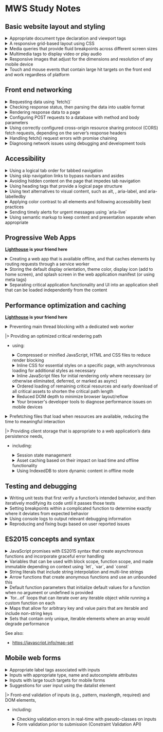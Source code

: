 MWS Study Notes
=====

## Basic website layout and styling
 <details>
    <summary>Appropriate document type declaration and viewport tags
    </summary>
    
```
<!DOCTYPE HTML>
<html lang="en">
```
within `<head>`:
```
<meta name="viewport" content="width=device-width, initial-scale=1.0">
<meta name="description" content="Simple PWA Calculator for practice lab">
```
</details>
    
 <details>
    <summary>A responsive grid-based layout using CSS
    </summary>
    
* Use [flexbox](https://css-tricks.com/snippets/css/a-guide-to-flexbox/)

    - Utilize media queries and change `flex-flow:` css attribute as needed. 

         A: `flex-flow: column` , B: `flex-flow: row` (default)
         ```  
             A           B
             |------|    |      |      |      |  
             | text |    | text | text | text |
             |------|    |      |      |      |
             | text |
             |------|
             | text |
        ```

    - Utilize query selector to target specific children in  a flex container `.container .col:nth-child(1)`
</details>
    
    
 <details>
    <summary>Media queries that provide fluid breakpoints across different screen sizes
    </summary>

* Set the viewport
```
<meta name="viewport" content="width=device-width, initial-scale=1">
```

**When using the viewport meta tag, make sure you don't set `maximum-scale=1` or set `user-scaleable=no`. Let users zoom if they need to!**

* Use Media Queries. 

    - Within same CSS file:
    ```
    @media screen and (max-width: 48rem) {
    .container .col {
        width: 95%;
    }
    }
    ```
    *NOTE: 48rem: (768 pixels at browser's default font size or 48 times the default font size in the user's browser))*

    - Separate CSS files:
    ```
    <link rel="stylesheet" media="(max-width: 640px)" href="max-640px.css">
    <link rel="stylesheet" media="(min-width: 640px)" href="min-640px.css">
    <link rel="stylesheet" media="(orientation: portrait)" href="portrait.css">
    <link rel="stylesheet" media="(orientation: landscape)" href="landscape.css">
    ```
* It is also possible to create queries based on min-device-width, though **this practice is strongly discouraged**.

* Do not use large fixed width elements. **Use relative units**

    *"Consider using relative units like em or rem for things like text size, instead of pixel values. Some browsers support resizing text only in user preferences, and if you're using a pixel value for text, this setting will not affect your copy. If, however, you've used relative units throughout, then the site copy will update to reflect the user's preference."*

* Content should not rely on a particular viewport width to render well.
</details>

    
 <details>
    <summary>Multimedia tags to display video or play audio</summary>

* Use video with multiple formats where possible. 
    ```
    <video controls>
         <source src="https://storage.googleapis.com/webfundamentals-assets/videos/chrome.webm" type="video/webm">
        <source src="https://storage.googleapis.com/webfundamentals-assets/videos/chrome.mp4" type="video/mp4">
        <p>This browser does not support the video element.</p>
    </video>
    ```
</details>

    
 <details>
    <summary>Responsive images that adjust for the dimensions and resolution of any mobile device</summary>

* Remember to prevent responsive images from overflowing the screen
    ```
    img {
        max-width: 100%;
    }
    ```
    *NOTE: You can also Utilize the `vw` and `vh` for this `100vw` = 100 view port width*
    
* Use `srcset`
    ```
    srcset="images/sfo-1600_large.jpg 1600w, images/sfo-1000_large.jpg 1000w, images/sfo-800_medium.jpg 800w, images/sfo-500_small.jpg 500w"
    ```
    *In the above code, "On a 1x display, the browser fetches sfo-500_small.jpg when the window is narrower than 500px, sfo-800_medium.jpg when it is narrower than 800px, and so forth."*

* Use `sizes` attribute to tell the browser the display size of the image before it is fetched.
    ```
    sizes="(max-width: 700px) 90vw, 50vw"
    ```
    *REASON: Unless we tell it otherwise, the browser assumes the images will be displayed at 100% of the viewport width and fetches the images based on this. We need a way to tell the browser beforehand if the images will be displayed at a different size.*
    ```
    <img src="400.png" 
     sizes="(min-width: 600px) 25vw, (min-width: 500px) 50vw, 100vw"
     srcset="100.png 100w, 200.png 200w, 400.png 400w,
             800.png 800w, 1600.png 1600w, 2000.png 2000w" alt="an example image">
    ```
    *The sizes attribute, in the above example, uses several media queries to specify the size of the image. When the browser width is greater than 600px, the image is 25% of the viewport width; when it is between 500px and 600px, the image is 50% of the viewport width; and below 500px, it is full width.*


    [[Read More...](https://ericportis.com/posts/2014/srcset-sizes/)]

* Use `<picture>`
    ```
    <picture>
        <source media="(min-width: 800px)" srcset="head.jpg, head-2x.jpg 2x">
        <source media="(min-width: 450px)" srcset="head-small.jpg, head-small-2x.jpg 2x">
        <img src="head-fb.jpg" srcset="head-fb-2x.jpg 2x" alt="a head carved out of wood">
    </picture>
    ```
    *In the above example, if the browser width is at least 800px then either head.jpg or head-2x.jpg is used, depending on the device resolution. If the browser is between 450px and 800px, then either head-small.jpg or head-small- 2x.jpg is used, again, depending on the device resolution. For screen widths less than 450px and backward compatibility where the picture element isn’t supported, the browser renders the img element instead, and should always be include*
</details>

    
 <details>
    <summary>Touch and mouse events that contain large hit targets on the front end and work regardless of platform</summary>

* When your design is displayed on a mobile device, you should ensure that interactive elements like buttons or links are large enough, and have enough space around them, to make them easy to press without accidentally overlapping onto other elements. This benefits all users, but is especially helpful for anyone with a motor impairment.

* A minimum recommended touch target size is around 48 device independent pixels on a site with a properly set mobile viewport. For example, while an icon may only have a width and height of 24px, you can use additional padding to bring the tap target size up to 48px. The 48x48 pixel area corresponds to around 9mm, which is about the size of a person's finger pad area.

* Touch targets should also be spaced about 8 pixels apart, both horizontally and vertically, so that a user's finger pressing on one tap target does not inadvertently touch another tap target.

* Elements should respond to touch and give visual feedback
    ```
    .btn {
    background-color: #4285f4;
    }

    .btn:hover {
    background-color: #296CDB;
    }

    .btn:focus {
    background-color: #0F52C1;

    /* The outline parameter suppresses the border
    color / outline when focused */
    outline: 0;
    }

    .btn:active {
    background-color: #0039A8;
    }
    ```

*Only suppress the default `outline` styles mentioned above if you have pseudo classes for `:hover`, `:active` and `:focus`!*

**Never set outline to 0 or none without providing a focus alternative!**

* For touch events and gestures: In Chrome (version 55 and later), Internet Explorer & Edge, `PointerEvents` are the recommended approach for implementing custom gestures. In other browsers `TouchEvents` and `MouseEvents` are the correct approach. ie:
    ```
    // Check if pointer events are supported.
    if (window.PointerEvent) {
    swipeFrontElement.addEventListener('pointermove', this.handleGestureMove, true);
    } else {
    swipeFrontElement.addEventListener('touchmove', this.handleGestureMove, true);
    }
    ```
    [[Read More...](https://developers.google.com/web/fundamentals/design-and-ux/input/touch)]

</details>

## Front end networking

    
 <details>
    <summary>Requesting data using `fetch()`</summary>

Basic syntax:
```
fetch('examples/animals.json')
    .then(logResult)
    .catch(logError);
```
</details>

    
 <details>
    <summary>Checking response status, then parsing the data into usable format</summary>

```
fetch('examples/non-existent.json')
.then(response => {
    // check response status
    if (!response.ok) {
    throw Error(response.statusText);
    }
    return response;
})
.then(logResult)
.catch(logError);
```
</details>

    
 <details>
    <summary>Rendering response data to a page</summary>

While it may be tempting to fetch HTML and append it using the innerHTML attribute, **be careful**. This can expose your site to cross-site scripting attacks! Recommended approach:
```
fetch('examples/car-description.txt')
.then(response => {
    // check response status
    if (!response.ok) {
    throw Error(response.statusText);
    }
    return response.text();
})
.then(data => {
    // using existing element
    const message = document.getElementById('message');
    message.textContent = data;


    // To create new elements:
    const message = document.getElementById('contentScreen');
    const card = document.createElement('div')
    card.textContent = data;
    contentScreen.appendChild(card);
})
.catch(logError);
```
</details>
    
 <details>
    <summary>Configuring POST requests to a database with method and body parameters</summary>

* Basic syntax:
    ```
    fetch('examples/login', {
        method: 'POST',
        body: 'name=david&password=hello'
    })
    .then(validateResponse)
    .then(readResponseAsText)
    .then(showText)
    .catch(logError);
    ```
* Utilize the [FormData](https://developer.mozilla.org/en-US/docs/Web/API/FormData) interface:
    ```
    const formData = new FormData(document.getElementById('msg-form'));
    ```
</details>
    
 <details>
    <summary>Using correctly configured cross-origin resource sharing protocol (CORS) fetch requests, depending on the server’s response headers</summary>

```
fetch('http://localhost:5001/', {
    method: 'POST',
    body: formData,
    mode: 'no-cors'
})
```

* `same-origin` — If a request is made to another origin with this mode set, the result is simply an error. You could use this to ensure that a request is always being made to your origin.
* `no-cors` — Prevents the method from being anything other than HEAD, GET or POST, and the headers from being anything other than simple headers. 
* `cors` — Allows cross-origin requests, for example to access various APIs offered by 3rd party vendors. These are expected to adhere to the CORS protocol. Only a limited set of headers are exposed in the Response, but the body is readable.

</details>

 <details>
    <summary>Handling fetch() request errors with promise chaining</summary>

Basic syntax:
```
fetch('examples/car-description.txt')
.then(validateResponse)
.then(readResponseAsText)
.then(showText)
.catch(error=>{
    // handle errors here
});
```
</details>
    
 <details>
    <summary>Diagnosing network issues using debugging and development tools</summary>

https://developers.google.com/web/tools/chrome-devtools/network

</details>

## Accessibility

 <details>
    <summary>Using a logical tab order for tabbed navigation</summary>

* It's important to note that, using CSS, it's possible to have things exist in one order in the DOM but appear in a different order on screen. For example, if you use a CSS property like `float` to move one button to the right, the buttons appear in a different order on screen. But, because their order in the DOM remains the same, so does their tab order.

    **Be careful when changing the visual position of elements on screen using CSS. This can cause the tab order to jump around, seemingly at random, confusing users who rely on the keyboard.**


* Use `tabindex`
    
    - `tabindex="0"`: Inserts an element into the natural tab order. The element can be focused by pressing the Tab key, and the element can be focused by calling its focus() method
        ```
        <custom-button tabindex="0">Press Tab to Focus Me!</custom-button>
        ```
    - `tabindex="-1"`: Removes an element from the natural tab order, but the element can still be focused by calling its focus() method
        ```
        <button id="foo" tabindex="-1">I'm not keyboard focusable</button>
        <button onclick="foo.focus();">Focus my sibling</button>
        ```
    - `tabindex="5"`: Any tabindex greater than 0 jumps the element to the front of the natural tab order. If there are multiple elements with a tabindex greater than 0, the tab order starts from the lowest value that is greater than zero and works its way up. **Using a tabindex greater than 0 is considered an anti-pattern.**
        ```
        <button>I should be first</button>
        <button>And I should be second</button>
        <button tabindex="5">But I jumped to the front!</button>
        ```
* Utilize `aria-hidden` attribute. Applying this attribute to an element effectively removes it and all of its descendants from the accessibility tree. The only exceptions are elements referred to by an aria-labelledby or aria-describedby attribute.

* When making your own control elements refer to https://www.w3.org/TR/wai-aria-practices/
</details>

 <details>
    <summary>Using skip navigation links to bypass navbars and asides</summary>

* Example
    ```
    <body>
    <a href="#maincontent">Skip to main content</a>
    ...
    <main id="maincontent">
    <h1>Heading</h1>
    <p>This is the first paragraph</p>
    ```
</details>

 <details>
    <summary>Avoiding hidden content on the page that impedes tab navigation</summary>

* *When you have elements like this that receive focus when they're off screen, it can seem as if the focus is disappearing and reappearing as the user tabs through the page — clearly an undesirable effect. Ideally, we should prevent the panel from gaining focus when it's off screen, and only allow it to be focused when the user can interact with it.*

* Sometimes you need to do a bit of detective work to figure out where focus has gone. You can use `document.activeElement` from the console to figure out which element is currently focused

</details>

 <details>
    <summary>Using heading tags that provide a logical page structure</summary>

* Heading list follows the DOM order rather than the visual order.

* Not all headings have to be visible on-screen. Wikipedia, for instance, uses a technique that deliberately places some headings off-screen to specifically make them accessible only to screen readers and other assistive technology.
    ```
    <style>
    .sr-only {
        position:absolute;
        left:-10000px;
        top:auto;
        width:1px;
        height:1px;
        overflow:hidden;
    }
    </style>

    <h2 class="sr-only">This heading is offscreen.</h2>
    ```
</details>

 <details>
    <summary>Using text alternatives to visual content, such as alt, <label>, aria-label, and aria-labelledby</summary>

* Clickable text such as "learn more" or "click here" provides no semantic information about where the link goes. Instead, **use descriptive text like "learn more about responsive design" or "see this canvas tutorial" to help screen readers provide meaningful context about links.**

    ```
    <a href="moreinfo.html" aria-label="learn more about responsive design">Learn More</a>
    ```
* `alt` - use the alt attribute to provide a useful text alternative to this image. *`alt` differs from `title`, or any type of `caption`, in that it is **only used if the image is not available.***
    ```
    <img src="example.jpg" alt="An example"/>
    ```

    Writing useful alt text is a bit of an art. In order for a string to be a usable text alternative, it needs to convey the same concept as the image, in the same context.

    It's not always useful to describe an image. For example, consider a magnifying glass image inside a search button that has the text "Search". If the text wasn't there, you would definitely give that image an alt value of "search". But because we have the visible text, the screen reader will pick up and read aloud the word "search"; thus, an identical alt value on the image is redundant.

    However, we know that if we leave the alt text out, we'll probably hear the image file name instead, which is both useless and potentially confusing. In this case you can just use an empty alt attribute, and the screen reader will skip the image altogether.

    **All images should have an alt attribute, but they need not all have text.**

* `aria-label` - allows us to specify a string to be used as the accessible label.
    ```
    <button aria-label="menu" class="hamburger"></button>
    ```

* `aria-labelledby` - allows us to specify the ID of another element in the DOM as an element's label.
    ```
    <span id="rg-label">Drink Options</span>
    <div role="radiogroup" aria-labelledby="rg-label">
        ...
    </div>
    ```

* `aria-owns` - This attribute allows us to tell assistive technology that an element that is separate in the DOM should be treated as a child of the current element, or to rearrange existing child elements into a different order. For example, if a pop-up sub-menu is visually positioned near its parent menu, but cannot be a DOM child of its parent because it would affect the visual presentation, you can use aria-owns to present the sub-menu as a child of the parent menu to a screen reader.

* `label`
    ```
    <label>
        <input type="checkbox">Receive promotional offers?
    </label>
    ``` 
    or
    ```
    <input id="promo" type="checkbox">
    <label for="promo">Receive promotional offers?</label>
    ```
https://developers.google.com/web/fundamentals/accessibility/semantics-aria/aria-labels-and-relationships

</details>

 <details>
    <summary>Applying color contrast to all elements and following accessibility best practices</summary>

* The contrast ratio of `4.5:1` was chosen for level AA because it compensates for the loss in contrast sensitivity...For users with low vision impairments or color deficiencies, we can increase the contrast up to `7:1` for body text.

* Use the [Chrome Accessibility tools](https://chrome.google.com/webstore/detail/accessibility-developer-t/fpkknkljclfencbdbgkenhalefipecmb) to identify low contrast issues

* The WebAIM checklist states...**"color should not be used as the sole method of conveying content or distinguishing visual elements...color alone should not be used to distinguish links from surrounding text"** unless they meet certain contrast requirements. The checklist recommends adding an additional indicator such as an underscore (using the CSS text-decoration property) to indicate when the link is active. 

* A useful exercise is to turn on high-contrast settings and verify that all of the UI in your application is still visible and usable.
</details>

 <details>
    <summary>Sending timely alerts for urgent messages using `aria-live`</summary>

* `aria-live `lets developers mark a part of the page as "live" in the sense that updates should be communicated to users immediately regardless of the page position, rather than if they just happen to explore that part of the page. When an element has an aria-live attribute, the part of the page containing it and its descendants is called a live region.

    * `aria-live="polite"` tells assistive technology to alert the user to this change when it has finished whatever it is currently doing. It's great to use if something is important but not urgent, and accounts for the majority of aria-live use.
    * `aria-live="assertive"` tells assistive technology to interrupt whatever it's doing and alert the user to this change immediately. This is only for important and urgent updates, such as a status message like "There has been a server error and your changes are not saved; please refresh the page", or updates to an input field as a direct result of a user action, such as buttons on a stepper widget.
    * `aria-live="off"` tells assistive technology to temporarily suspend aria-live interruptions.

* `aria-relevant` indicates what types of changes should be presented to the user. There are some options that may be used separately or as a token list.

    * `additions`, meaning that any element being added to the live region is significant. For example, appending a span to an existing log of status messages would mean that the span would be announced to the user (assuming that aria-atomic was false).
    * `text`, meaning that text content being added to any descendant node is relevant. For example, modifying a custom text field's textContent property would read the modified text to the user.
    * `removals`, meaning that the removal of any text or descendant nodes should be conveyed to the user.
    * `all`, meaning that all changes are relevant. However, the default value for aria-relevant is additions text, meaning that if you don't specify aria-relevant it will update the user for any addition to the element, which is what you are most likely to want.

</details>

 <details>
    <summary>Using semantic markup to keep content and presentation separate when appropriate</summary>

* HTML5 introduced some new elements that help define the semantic structure of the page, including `header`, `footer`, `nav`, `article`, `section`, `main`, and `aside`. These elements specifically provide structural clues in the page without forcing any built-in styling (which you should do with CSS anyway).
    ```
    |-----------------------------------|
    | Header                            |
    | | Logo   | Nav                    |
    |-----------------------------------|
    | Main                              |
    ||---------------------------------||
    || Article                         ||
    |||--------------------------------||
    ||| Section           | Aside      ||
    |||-------------------|------------||
    ||| Section           | Aside      ||
    |||-------------------|            ||
    ||| Section           |            ||
    |-----------------------------------|
    | Footer                            |
    || Nav                    | Nav     |

    ```
    See also https://www.semrush.com/blog/semantic-html5-guide/

* Avoid using `div`,`span`, `a` as buttons etc. Style the `button` instead

    *When we don't use an actual button element, the screen reader has no way to know what it has landed on. Also, we would have to do the extra work of adding tabindex to make it usable to keyboard-only users because, as it is coded now, it can only be used with a mouse.*

* Avoid using `<br/>`. Use more css or more semantic tags to seperate content

* Avoid using `<b>`, If its purely presentational, styles like `font-weight:bold`. If it is for emphasis use `<strong>` or `<em>`, this will be empahsized by the Accesibility Readers

</details>

## Progressive Web Apps

**[Lighthouse](https://developers.google.com/web/tools/lighthouse/) is your friend here**

 <details>
    <summary>Creating a web app that is available offline, and that caches elements by routing requests through a service worker</summary>

1. Register a service worker
    ```
    if ('serviceWorker' in navigator) {
    window.addEventListener('load', () => {
        navigator.serviceWorker.register('service-worker.js')
        .then(reg => {
            console.log('Service worker registered! 😎', reg);
        })
        .catch(err => {
            console.log('😥 Service worker registration failed: ', err);
        });
    });
    }
    ```

2. Precache resources. (This code is in your service worker)
    ```
    const cacheName = 'cache-v1';
    const precacheResources = [
    '/',
    'index.html',
    'styles/main.css',
    'images/logo.jpg',
    ];

    self.addEventListener('install', event => {
    console.log('Service worker install event!');
    event.waitUntil(
        caches.open(cacheName)
        .then(cache => {
            return cache.addAll(precacheResources);
        })
    );
    });

    self.addEventListener('activate', event => {
    console.log('Service worker activate event!');
    });

    self.addEventListener('fetch', event => {
    console.log('Fetch intercepted for:', event.request.url);
    event.respondWith(caches.match(event.request)
        .then(cachedResponse => {
            if (cachedResponse) {
            return cachedResponse;
            }
            return fetch(event.request);
        })
        );
    });
    ```
    **TIP: Remember The service worker must be on the same origin as the document that registers the ServiceWorker**

</details>

 <details>
    <summary>Storing the default display orientation, theme color, display icon (add to home screen), and splash screen in the web application manifest (or using meta tags)</summary>

* The `manifest.json` file tells the browser how to style and format some of the progressive aspects your app, such as the browser chrome, home screen icon, and splash screen. It can also be used to configure your web app to open in standalone mode, like a native app does (in other words, outside of the browser).

    Support is still under development for some browsers as of the time of this writing, and the `<meta>` tags configure a subset of these features for certain browsers that don't yet have full support.

* Manifest must be in the root of web app `/manifest.json`

* Manifest boilerplate:
    ```
    {
    "name": "Space Missions",
    "short_name": "Space Missions",
    "lang": "en-US",
    "start_url": "/index.html",
    "display": "standalone",
    "theme_color": "#FF9800",
    "background_color": "#FF9800",
    "icons": [
        {
        "src": "images/touch/icon-128x128.png",
        "sizes": "128x128"
        },
        {
        "src": "images/touch/icon-192x192.png",
        "sizes": "192x192"
        },
        {
        "src": "images/touch/icon-256x256.png",
        "sizes": "256x256"
        },
        {
        "src": "images/touch/icon-384x384.png",
        "sizes": "384x384"
        },
        {
        "src": "images/touch/icon-512x512.png",
        "sizes": "512x512"
        }
    ]
    }
    ```

* PWA Meta tags ( needless to say these are part of the `<head>` ):
    ```
    <link rel="manifest" href="manifest.json">

    <meta name="mobile-web-app-capable" content="yes">
    <meta name="apple-mobile-web-app-capable" content="yes">
    <meta name="application-name" content="Space Missions">
    <meta name="apple-mobile-web-app-title" content="Space Missions">
    <meta name="theme-color" content="#FF9800">
    <meta name="msapplication-navbutton-color" content="#FF9800">
    <meta name="apple-mobile-web-app-status-bar-style" content="black-translucent">
    <meta name="msapplication-starturl" content="/index.html">
    <meta name="viewport" content="width=device-width, initial-scale=1, shrink-to-fit=no">

    <link rel="icon" sizes="128x128" href="/images/touch/icon-128x128.png">
    <link rel="apple-touch-icon" sizes="128x128" href="/images/touch/icon-128x128.png">
    <link rel="icon" sizes="192x192" href="icon-192x192.png">
    <link rel="apple-touch-icon" sizes="192x192" href="/images/touch/icon-192x192.png">
    <link rel="icon" sizes="256x256" href="/images/touch/icon-256x256.png">
    <link rel="apple-touch-icon" sizes="256x256" href="/images/touch/icon-256x256.png">
    <link rel="icon" sizes="384x384" href="/images/touch/icon-384x384.png">
    <link rel="apple-touch-icon" sizes="384x384" href="/images/touch/icon-384x384.png">
    <link rel="icon" sizes="512x512" href="/images/touch/icon-512x512.png">
    <link rel="apple-touch-icon" sizes="512x512" href="/images/touch/icon-512x512.png">
    ```
</details>

 <details>
    <summary>Separating critical application functionality and UI into an application shell that can be loaded independently from the content</summary>

* An App Shell should: 
    - Load fast
    - Use as little data as possible
    - Use static assets from a local cache
    - Separate content from navigation
    - Retrieve and display page-specific content (HTML, JSON, etc.)
    - Optionally, cache dynamic content

* Sample App Shell Boilerplate:
    ```
    <!DOCTYPE html>
    <html>
    <head>
    <meta charset="utf-8">
    <title>App Shell</title>
    <link rel="manifest" href="/manifest.json">
    <meta http-equiv="X-UA-Compatible" content="IE=edge">
    <meta name="viewport" content="width=device-width, initial-scale=1.0">
    <link rel="stylesheet" type="text/css" href="styles/inline.css">
    </head>

    <body>
    <header class="header">
        <h1 class="header__title">App Shell</h1>
    </header>

    <nav class="nav">
    ...
    </nav>

    <main class="main">
    ...
    </main>

    <div class="dialog-container">
    ...
    </div>

    <div class="loader">
        <!-- Show a spinner or placeholders for content -->
    </div>

    <script src="app.js" async></script>
    <script>
    if ('serviceWorker' in navigator) {
        navigator.serviceWorker.register('/sw.js').then(registration => {
        // Registration was successful
        console.log('ServiceWorker registration successful with scope: ', registration.scope);
        }).catch(err => {
        // registration failed :(
        console.log('ServiceWorker registration failed: ', err);
        });
    }
    </script>
    </body>
    </html>
    ```
</details>

## Performance optimization and caching

**[Lighthouse](https://developers.google.com/web/tools/lighthouse/) is your friend here**

 <details>
    <summary>Preventing main thread blocking with a dedicated web worker</summary>

* Basic Syntax
    ```
    if (!window.Worker) {
        console.log('Your browser doesn\'t support web workers.')
        return;
    }
	const myWorker = new Worker("worker.js");
    ```
* Setup listener for data from worker
    ```
	myWorker.onmessage = (event) => {
      // receive data from worker
	}
    ```
* Send data to Worker
    ```
	const myWorker = new Worker("worker.js");
	const sendMessage = () => {
	  myWorker.postMessage(values);
	}
    ```
* Inside worker: Handle received data
    ```
    onmessage = (event) => {
        console.log('Worker: Message received', event);
    }
    ```
    or
    ```
    self.addEventListener('message', (event) => {
        console.log('Worker: Message received', event);
    })
    ```
* Inside worker: Post data back 
    ```
    postMessage(workerResult);
    ```
</details>

|> Providing an optimized critical rendering path 
* using:
    <details>
        <summary>Compressed or minified JavaScript, HTML and CSS files to reduce render blocking</summary>

    * `Minification` is the removal of unnecessary whitespace, comments and other content in text-based resources. It significantly reduces the amount of data you send to users without impacting functionality. Use *uglification* in JavaScript to get more savings through shortening variable and method names. Since SVG is a text-based image format, *it can be optimized with SVGO*.
    </details>


    <details>
            <summary>Inline CSS for essential styles on a specific page, with asynchronous loading for additional styles as necessary</summary>

    * `<link rel="preload">` informs the browser that a resource is needed as part of the current navigation, and that it should start getting fetched as soon as possible.
        ```
        <link rel="preload" as="script" href="super-important.js">
        <link rel="preload" as="style" href="critical.css">
        ```
        - Resources that are fetched using `<link rel="preload">`, but not used by the current page within 3 seconds will trigger a warning in the Console in Chrome Developer Tools, so be sure to keep an eye out for these!*

        - In order to reduce the amount of time the user has to wait for the text content of your site, as well as avoid jarring flashes between system fonts and your preferred ones, you can use <link rel="preload"> in your HTML to let the browser know immediately that a font is needed.

            ```
            <link rel="preload" as="font" crossorigin="crossorigin" type="font/woff2" href="myfont.woff2">
            ```
            *Note that the use of `crossorigin` here is important; without this attribute, the preloaded font is ignored by the browser, and a new fetch takes place. This is because fonts are expected to be fetched anonymously by the browser, and the preload request is only made anonymous by using the `crossorigin` attribute.*

        - **Use-case:** Critical Path CSS and JavaScript

    * `<link rel="preconnect">` informs the browser that your page intends to establish a connection to another origin, and that you’d like the process to start as soon as possible.
        ```
        <link rel="preconnect" href="https://example.com">
        ```
        - **Use-case:** Knowing *Where From*, but not *What* You're Fetching. ie fonts that may change version

        - **Use-case:** Streaming Media

    </details>

    <details>
        <summary>Inline JavaScript files for initial rendering only where necessary (or otherwise eliminated, deferred, or marked as async)</summary>
    
    * Important JS :
    
         The script is fetched and executed immediately, before the browser continues parsing the page
        ```
        <head>
        <link rel="preload" as="script" href="super-important.js">
        ```
    * all other JS: 
        `async` - A script that will be run asynchronously as soon as it is available
        ```
        <script src="demo_async.js" async></script>
        </body>
        ```
        ```
        -------------------+---------+---------------------
          parsing HTML     | Wait... |  resume parsing html
        --------+----------+---------+---------------------
                | fetching | execute |
                | script   | script  |
        ```
        or 
        `defer` - A script that will not run until after the page has loaded:
        ```
        <script src="demo_defer.js" defer></script>
        </body>
        ```
        ```
        -----------------------------------+---------------
          parsing HTML                     | execute script
        --------+----------+---------------+---------------
                | fetching |
                | script   | 
        ```

    </details>

    <details>
        <summary>Ordered loading of remaining critical resources and early download of all critical assets to shorten the critical path length</summary>

    * The browser's steps when rendering: 
        1. Process HTML markup and build the DOM tree.
        2. Process CSS markup and build the CSSOM tree.
        3. Combine the DOM and CSSOM into a render tree.
        4. Run layout on the render tree to compute geometry of each node.
        5. Paint the individual nodes to the screen.

        **Optimizing the critical rendering path is the process of minimizing the total amount of time spent performing steps 1 through 5 in the above sequence. Doing so renders content to the screen as quickly as possible and also reduces the amount of time between screen updates after the initial render; that is, achieve higher refresh rates for interactive content.**

    * *Optimizing the critical rendering path* refers to prioritizing the display of content that relates to the current user action. It includes
        - Minimizing the number of critical resources: eliminating them, deferring their download, marking them as async, and so on.
        - Optimizing the number of critical bytes to reduce the download time (number of roundtrips).
        - Optimizing the order in which the remaining critical resources are loaded: downloading all critical assets as early as possible to shorten the critical path length.

    * **CSS is a render blocking resource. Get it to the client as soon and as quickly as possible to optimize the time to first render.**.

    * Let's consider some hands-on examples:
        ```
        <link href="style.css"    rel="stylesheet">
        <link href="style.css"    rel="stylesheet" media="all">
        <link href="portrait.css" rel="stylesheet" media="orientation:portrait">
        <link href="print.css"    rel="stylesheet" media="print">
        ```

        * The first declaration is render blocking and matches in all conditions.
        * The second declaration is also render blocking: "all" is the default type so if you don’t specify any type, it’s implicitly set to "all". Hence, the first and second declarations are actually equivalent.
        * The third declaration has a dynamic media query, which is evaluated when the page is loaded. Depending on the orientation of the device while the page is loading, portrait.css may or may not be render blocking.
        * The last declaration is only applied when the page is being printed so it is not render blocking when the page is first loaded in the browser.

    * `<link rel="prefetch">` doesn’t try to make something critical happen faster; instead, it tries to make something non-critical happen earlier, if there’s a chance.
        ```
        <link rel="prefetch" href="page-2.html">
        ```
    </details>

    <details>
        <summary>Reduced DOM depth to minimize browser layout/reflow</summary>
    </details>

    <details>
        <summary>Your browser's developer tools to diagnose performance issues on mobile devices</summary>

    * `Coverage tab` - can help you find unused JavaScript and CSS code. Removing unused code can speed up your page load and save your mobile users cellular data. 
        https://developers.google.com/web/tools/chrome-devtools/coverage

    * `Network tab` - https://developers.google.com/web/tools/chrome-devtools/network

    * `Audits tab` (the best in my opinion)- https://developers.google.com/web/tools/lighthouse

    </details>



 <details>
    <summary>Prefetching files that load when resources are available, reducing the time to meaningful interaction</summary>

* Use `<link rel="prefetch">`
    ```
    <link rel="prefetch" href="page-2.html">
    ```
* Use `serviceWorker` to cache resources

 </details>

|> Providing client storage that is appropriate to a web application’s data persistence needs, 
* including:

    <details>
        <summary>Session state management</summary>
    </details>

    <details>
        <summary>Asset caching based on their impact on load time and offline functionality</summary>
    </details>
    <details>
        <summary>Using IndexedDB to store dynamic content in offline mode</summary>

    **IMPORTANT ! The google tutorials use `idb`, I'm not sure whether we will be allowed to use the idb wrapper during the exam. I've also included the method of doing tasks directly without the idb wrapper.**

    * Because IndexedDB isn't supported by all browsers, we need to check that the user's browser supports it before using it. 
        ```
        if (!('indexedDB' in window)) {
            console.log('This browser doesn\'t support IndexedDB');
            return;
        }
        ```
    * Opening a database
        - default
            ```
            const DBOpenRequest = window.indexedDB.open('developer-books', 1);
            ```
        - idb
            ```
            dbPromise = idb.open('developer-books', 1);
            ```
            `idb.open` takes a database name, version number, and optional callback function for performing database updates (not included in the above code).

    * Upgrading the database:
        - default

            ```
            let db;
            const DBOpenRequest = window.indexedDB.open('developer-books', 2);

            DBOpenRequest.onupgradeneeded = (event) => {
                //handle upgrade logic
                db = DBOpenRequest.result;
                switch (event.oldVersion) {
                case 0:
                // a placeholder case so that the switch block will
                // execute when the database is first created
                // (oldVersion is 0)
                case 1:
                    // handle update logic
                    console.log("upgrading...")
                    console.log('Creating the products object store');
                    db.createObjectStore('products', { keyPath: 'id' });
                }
            }
            ```
        - idb 
            ```
            var dbPromise = idb.open('developer-books', 2, function(upgradeDb) {
            switch (upgradeDb.oldVersion) {
                case 0:
                // a placeholder case so that the switch block will 
                // execute when the database is first created
                // (oldVersion is 0)
                case 1:
                // handle update logic
                console.log("upgrading...")
                console.log('Creating the products object store');
                upgradeDb.createObjectStore('products', {keyPath: 'id'});
                }
            });
            ```
            *`2` represents the version number of your database (it can be any number you want)*

            *`upgradeDb.oldVersion` is the version number of the existing database. Use that in a switch block to handle different DB Version upgrades. Note that no `break` statements are included in the switch block, this is intentional, so that the script runs through all the blocks*

    * All database operations must be carried out within a transaction. 

    * For multiple items, leverage `Promise.all` to catch errors within the transaction:
        ```
        dbPromise.then(function(db) {
        var tx = db.transaction('products', 'readwrite');
        var store = tx.objectStore('products');
        var items = [
            {
            title: 'MWS guide',
            author: 'nadchif'
            published: '12/12/2019',
            },
            // ... more items here ....
        ];
        return Promise.all(items.map(item => {
            console.log('Adding item: ', item);
            return store.add(item);
            })
        ).catch(e => {
            tx.abort();
            console.log(e);
        }).then(() => {
            console.log('All items added successfully!');
        });
        });
        ```
</details>

## Testing and debugging

<details>
        <summary>Writing unit tests that first verify a function’s intended behavior, and then iteratively modifying its code until it passes those tests</summary>

**IMPORTANT: I couldn't find details on how exactly the Google Study Guide expects us to write our unit tests. So these are methods I thought of**

* Using my own custom test runner that wraps console.asserts
    ```
    const MyTestRunner = () =>{
        const tests = []
        const test = (name, fn) => {
            tests.push({ name, fn })
        }
        const reset = () => {
            tests = [];
        }
        const run = () => {
            tests.forEach(t => {
                console.group(`Testing...${t.name}`);
                console.assert((function () {
                return t.fn();
                }()), t.name);
		console.groupEnd();
		
		

            });

        }
        return {
            reset,
            run,
            test
        }
    }
    // Example usage:

    const myTestRunner = MyTestRunner();
    const n = 3

    // add tests. Test must be a function that returns a boolean
    myTestRunner.test('n should be greater than 2', () => {
        return n > 4;
    });
    // run tests
    myTestRunner.run();

    ```
* Doing it manually in the console
    ```
    const n = 3;

    console.group('Testing ... n should be greater than 2');
    console.assert((n > 2), `${n} is not greater than 2`);
    console.groupEnd();

    console.group('Testing ... n + 1 should be greater than 5');
    console.assert((function () {
    const result = n + 1;
    return (result > 5);
    }()), `${n} is not greater than 5`);
    console.groupEnd();
    ```

    
</details>


<details>
        <summary>Setting breakpoints within a complicated function to determine exactly where it deviates from expected behavior</summary>

        https://developers.google.com/web/tools/chrome-devtools/javascript

</details>

<details>
        <summary>Using console logs to output relevant debugging information</summary>
        
* Use `console.log()` for basic logging
* Use `console.error()` and `console.warn()` for eye-catching stuff
* Use `console.group()` and `console.groupEnd()` to group related messages and avoid clutter
    ```
    console.group("Authentication phase");
    console.log("Authenticating user", user);
    // authentication code here...
    if (!authenticated) {
        console.log("User not authenticated.", user)
    }
    console.groupEnd();
    ```
    *When using groups heavily, it can be very useful to not see everything as it happens. For these times you can automatically collapse groups by calling `console.groupCollapsed()` instead of `console.group()`*

* Use `console.assert()` to show conditional error messages
    ```
    console.assert(list.childNodes.length <= 500, "Node count is > 500");
    ```
* Formatting:
    - `%s`	Formats the value as a string
    - `%i` or `%d`	Formats the value as an integer
    - `%f`	Formats the value as a floating point value
    - `%o`	Formats the value as an expandable DOM element. As seen in the Elements panel
    - `%O`	Formats the value as an expandable JavaScript object
    - `%c`	Applies CSS style rules to the output string as specified by the second parameter
        ```
        console.log("%cThis will be formatted with large, blue text", "color: blue; font-size: x-large");
        ```
    https://developers.google.com/web/tools/chrome-devtools/console/console-write
</details>

<details>
        <summary>Reproducing and fixing bugs based on user reported issues</summary>
</details>

## ES2015 concepts and syntax

<details>
        <summary>JavaScript promises with ES2015 syntax that create asynchronous functions and incorporate graceful error handling</summary>

* Basic syntax
    ```
    const getPromisedData = (param) => {
    const promiseOfData = new Promise((resolve, reject) => {
            if(successful)
                resolve(successObject)
            } else {
                reject(Error('Your error description here'));
            }
        });
    return promiseOfData;    
    }
    ```
 * Chaining and handling errors
    ```
    const promiseRunChain = () => {
    return getPromisedData(param)
    .then(doStuff)
    .then(doMoreStuff)
    .catch(handleError); 
    }
    ```
* Multiple Promises

    `Promise.all`
    ```
    const promises = [
    getPromisedData(param),
    getPromisedData(param),
    getPromisedData(param)
    ];

    Promise.all(promises).then((values) => {
        console.log(values);
    });
    // expected output: Array [value, value1, value3]
    ```
    `Promise.race`
    ```
    const promise1 = new Promise((resolve, reject) => {
        setTimeout(resolve, 500, 'one');
    });

    const promise2 = new Promise((resolve, reject) => {
        setTimeout(resolve, 100, 'two');
    });

    Promise.race([promise1, promise2]).then((value) => {
        console.log(value);
        // Both resolve, but promise2 is faster
    });
    // expected output: "two"
    ```
</details>

<details>
        <summary>Variables that can be used with block scope, function scope, and made immutable depending on context using `let`, `var`, and `const`</summary>

TIP: use `const` by default, only fall to `let` if you're sure the variable will change;

</details>

<details>
        <summary>String literals that include string interpolation and multi-line strings</summary>

DO
```
const name = 'John';
const age = 21;
console.log(`His name is ${name}, he is ${age} years old`);
```
AVOID
```
console.log('His name is' + name + ', he is ' + age + ' years old');
```
---
DO
```
console.log(`I would like to 
Log this message
in more than just one line`);
```
AVOID
```
console.log('I would like to');
console.log('Log this message');
console.log('in more than just one line');
```

</details>

<details>
        <summary>Arrow functions that create anonymous functions and use an unbounded this</summary>

```
(param1, param2) => {
    // process function here
    return result;
}
```

```
param1 => param1 * 2;
```
</details>


<details>
        <summary>Default function parameters that initialize default values for a function when no argument or undefined is provided</summary>

```
const add = (a=3, b=5) => {
        return a + b; 
}
```
* Earlier parameters are available to later default parameters. If `b` was a function, it could use `a`

</details>

<details>
        <summary>`for...of` loops that can iterate over any iterable object while running a custom function on each</summary>

* **DON'T confuse `for...in` with `for...of`**

    DON'T USE
    ```
    for (var index in myArray) {   
    console.log(myArray[index]);
    }
    ```
    `for–in` was designed to work on plain old Objects with string keys. For Arrays, it’s not so great.

    DO
    ```
    for (var value of myArray) {
    console.log(value);
    }
    ```

* Unlike `forEach()`, `for...of` works with break, continue, and return.

* It also works on `Map` and `Set` objects.
</details>

<details>
        <summary>Maps that allow for arbitrary key and value pairs that are iterable and include non-string keys</summary>

* `Map` is a collection of keyed data items, just like an Object. But the main difference is that **Map allows keys of any type**.

    *Maps can be very flexible in places where objects can be a bit annoying, and it strongly serves the purpose in some specific scenarios, like adding and deleting key-pairs frequently.*

* Although `map[key]` also works, e.g. we can set `map[key] = 2`, this is treating map as a plain JavaScript object, so it implies all corresponding limitations (no object keys and so on). **We should use map methods: set, get and so on.**

* Iterating:
    ```
    // iterate over keys (vegetables)
    for (let vegetable of recipeMap.keys()) {
        alert(vegetable); // cucumber, tomatoes, onion
    }

    // iterate over values (amounts)
    for (let amount of recipeMap.values()) {
        alert(amount); // 500, 350, 50
    }

    // iterate over [key, value] entries
    for (let entry of recipeMap) { // the same as of recipeMap.entries()
        alert(entry); // cucumber,500 (and so on)
    }
    ```
    *The iteration goes in the same order as the values were inserted. Map preserves this order, unlike a regular Object.*
</details>

<details>
        <summary>Sets that contain only unique, iterable elements where an array would degrade performance</summary>

* A `Set` is a special type collection – “set of values” (without keys), where each value may occur only once.

* Iterating:
    ```
    let set = new Set(['red', 'green', 'blue']);
    for (let x of set) {
        console.log(x);
    }
    ```
</details>

See also: 
* https://javascript.info/map-set

## Mobile web forms

<details>
        <summary>Appropriate label tags associated with inputs</summary>

The `label` element provides direction to the user, telling them what information is needed in a form element. Each `label` is associated with an input element by placing it inside the `label` element, or by using the "for" attribute. Applying labels to form elements also helps to improve the touch target size: the user can touch either the `label` or the input in order to place focus on the input element.

```
<label>
    <input type="checkbox">Receive promotional offers?
</label>
``` 
or
```
<input id="promo" type="checkbox">
<label for="promo">Receive promotional offers?</label>
```

* `Placeholder`s disappear as soon as the user starts typing in an element, thus **they are not a replacement for labels**. They should be used as an aid to help guide users on the required format and content.
</details>

<details>
        <summary>Inputs with appropriate type, name and autocomplete attributes</summary>

* Input Types
    - `url` - For entering a URL. It must start with a valid URI scheme, for example http://, ftp:// or mailto:.
    - `tel` - For entering phone numbers. It does not enforce a particular syntax for validation, so if you want to ensure a particular format, you can use pattern.
    - `email` - For entering email addresses, and hints that the @ should be shown on the keyboard by default. You can add the multiple attribute if more than one email address will be provided.
    - `search` - A text input field styled in a way that is consistent with the platform's search field.
    - `number` - For numeric input, can be any rational integer. Additionally, iOS requires using pattern="\d*" to show the numeric keyboard.
    - `range` - For number input, but unlike the number input type, the value is less important. It is displayed to the user as a slider control.
    - `datetime-local` - For entering a date and time value where the time zone provided is the local time zone.
    - `date` - For entering a date (only) with no time zone provided.
    - `time` - For entering a time (only) with no time zone provided.
    - `week` - For entering a week (only) with no time zone provided.
    - `month` - For entering a month (only) with no time zone provided.
    - `color` - For picking a color.

 * Use `placeholder`s to provide guidance about what you expect.

 * To help the browser auto-complete the form, use established name's for elements and include the `autocomplete` attribute.

    *Chrome requires input elements to be wrapped in a `<form>` tag to enable auto-complete. If they're not wrapped in a form tag, Chrome will offer suggestions, but will not complete the form.*

 * Autocomplete types and name (for `<input name="">`)

    - Name - `name`, `fname`, `mname`, `lname`
    - Email	- `email`
    - Address - `address`, `city`, `region`, ` province`, `state`, `zip`, `zip2`, `postal`, `country`
    - Phone	- `phone`, `mobile`, `country-code`, `area-code`, `exchange`, `suffix ext`
    - Credit Card - `ccname`, `cardnumber`, `cvc`, `ccmonth`, `ccyear`, `exp-date`, `card-type`
    - Usernames - `username`
    - Passwords - `password`

* Tips for autocomplete:
    - DO NOT use javascript to truncate input on "invalid" fields

    - DO NOT create your own form controls, especially custom dropdowns that replace `<select>` elements. This works poorly with accessibility frameworks as well as with Chrome Autofill. Instead, use standard dropdowns and other elements that can be easily modified through modern CSS.

    - DO NOT use fake placeholder by setting the placeholder text as the value of the field (e.g., value="First Name") and using JavaScript to remove the value when the field gains focus. Autofill interprets such values as user-entered and doesn't replace the placeholder text with actual values, resulting in a poor Autofill experience. Instead, use floating field labels or placeholder="First Name" to guide users.
</details>

<details>
        <summary>Inputs with large touch targets for mobile forms</summary>

* `Labels` and `input`s should be large enough to be easy to press. In portrait viewports, field `label`s should be above `input` elements, and beside them in landscape. Ensure field `label`s and the corresponding `input` boxes are visible at the same time.

* A minimum recommended touch target size is around 48 device independent pixels on a site with a properly set mobile viewport. For example, while an icon may only have a width and height of 24px, you can use additional padding to bring the tap target size up to 48px. The 48x48 pixel area corresponds to around 9mm, which is about the size of a person's finger pad area.
</details>

<details>
        <summary>Suggestions for user input using the datalist element</summary>


* The `datalist` element isn't an input type, but a list of suggested input values to associated with a form field. It lets the browser suggest autocomplete options as the user types. Unlike select elements where users must scan long lists to find the value they're looking for, and limiting them only to those lists, `datalist` element provides hints as the user types.

    ```
    <label for="frmFavChocolate">Favorite Type of Chocolate</label>
    <input type="text" name="fav-choc" id="frmFavChocolate" list="chocType">
    <datalist id="chocType">
        <option value="white">
        <option value="milk">
        <option value="dark">
    </datalist>
    ```
</details>

|> Front-end validation of inputs (e.g., pattern, maxlength, required) and DOM elements,
 * including:

    <details>
            <summary>Checking validation errors in real-time with pseudo-classes on inputs</summary>

    CSS:
    ```
    input.dirty:not(:focus):invalid {
        background-color: #FFD9D9;
    }
    input.dirty:not(:focus):valid {
        background-color: #D9FFD9;
    }
    ```
    JS:
    ```
    const inputs = document.getElementsByTagName("input");
    const inputs_len = inputs.length;
    const validateInput = (evt) => {
        //validate input here
        if(!isValid){
            evt.srcElement.classList.addClass("dirty");
            return;
        }
        evt.srcElement.classList.removeClass("dirty");
    };

    for (let i = 0; i < inputs_len; i++) {
        const input = inputs[i];
        input.addEventListener("blur", validateInput);
        input.addEventListener("invalid", validateInput);
        input.addEventListener("valid", validateInput);
    }
    ```

    </details>

    <details>
            <summary>Form validation prior to submission (Constraint Validation API)</summary>

    ```
    form.addEventListener("submit", (evt) => {
        if (form.checkValidity() === false) {
            evt.preventDefault();
            alert("Form is invalid - submission prevented!");
            return false;
        } else {
            // submit form. you can actually remove this block altogether
        }
    });
    ```
    </details>
